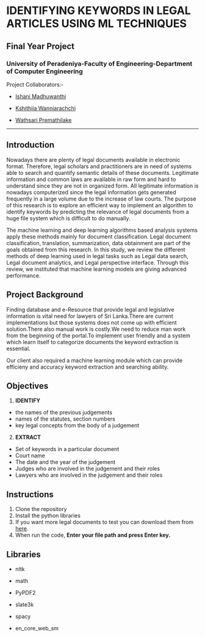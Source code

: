 # IDENTIFYING KEYWORDS IN LEGAL ARTICLES USING ML TECHNIQUES

## Final Year Project
### University of Peradeniya-Faculty of Engineering-Department of Computer Engineering

Project Collaborators:-

- [Ishani Madhuwanthi](https://github.com/ishaniMadhuwanthi)
+ [Kshithija Wanniarachchi](https://github.com/kshithi)
- [Wathsari Premathilake](https://github.com/wathsariPremathilaka)

- - - - - - - - -

## Introduction

Nowadays there are plenty of legal documents available in electronic format. Therefore, legal scholars and practitioners are in need of systems able to search and quantify semantic details of these documents. Legitimate information and common laws are available in raw form and hard to understand since they are not in organized form. All legitimate information is nowadays computerized since the legal information gets generated frequently in a large volume due to the increase of law courts. The purpose of this research is to explore an efficient way to implement an algorithm to identify keywords by predicting the relevance of legal documents from a huge file system which is difficult to do manually. 

The machine learning and deep learning algorithms based analysis systems apply these methods mainly for document classification. Legal document classification, translation, summarization, data obtainment are part of the goals obtained from this research. In this study, we review the different methods of deep learning used in legal tasks such as Legal data search, Legal document analytics, and Legal perspective interface. Through this review, we instituted that machine learning models are giving advanced performance.


## Project Background

Finding database and e-Resource that provide legal and legislative information is vital need for lawyers of Sri Lanka.There are current implementations but those systems does not come up with efficient solution.There also manual work is costly.We need to reduce man work from the beginning of the portal.To implement user friendly and a system which learn itself to categorize documents the keyword extraction is essential.

Our client also required a machine learning module which can provide efficieny and accuracy keyword extraction and searching ability.


## Objectives

1. **IDENTIFY**
 - the names of the previous judgements 
 - names of the statutes, section numbers 
 - key legal concepts 
    from the body of a judgement
    
2. **EXTRACT**

 - Set of keywords in a particular document
 - Court name
 - The date and the year of the judgement
 - Judges who are involved in the judgement and their roles
 - Lawyers who are involved in the judgement and their roles


## Instructions

1. Clone the repository
2. Install the python libraries
3. If you want more legal documents to test you can download them from [here](https://www.lawnet.gov.lk/).
4. When run the code, **Enter your file path and press Enter key.**


## Libraries

- nltk
+ math 
- PyPDF2
+ slate3k
- spacy
+ en_core_web_sm





